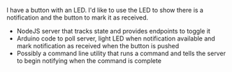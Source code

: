 I have a button with an LED. I'd like to use the LED to show there is a notification and the button to mark it as received.

- NodeJS server that tracks state and provides endpoints to toggle it
- Arduino code to poll server, light LED when notification available and mark notification as received when the button is pushed
- Possibly a command line utility that runs a command and tells the server to begin notifying when the command is complete
